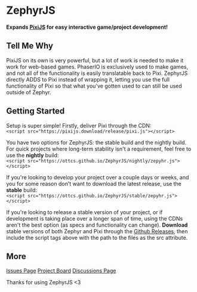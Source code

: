 <h1>ZephyrJS</h1>
<p><b>Expands <a href="https://github.com/pixijs/pixijs">PixiJS</a> for easy interactive game/project development!</b><br/></p>
<h2>Tell Me Why</h2>
<p>PixiJS on its own is very powerful, but a lot of work is needed to make it work for web-based games. PhaserIO is exclusively used to make games, and not all of the functionality is easily translatable back to Pixi. ZephyrJS directly ADDS to Pixi instead of wrapping it, letting you use the full functionality of Pixi so that what you've gotten used to can still be used outside of Zephyr.</p>
<h2>Getting Started</h2>
<p>Setup is super simple! Firstly, deliver Pixi through the CDN:<br>
<code>&lt;script src="https&#58;//pixijs.download/release/pixi.js"&gt;&lt;/script&gt;</code></p>
<p>You have two options for ZephyrJS: the stable build and the nightly build. For quick projects where long-term stability isn't a requirement, feel free to use the <strong>nightly</strong> build:<br>
<code>&lt;script src="https://ottcs.github.io/ZephyrJS/nightly/zepyhr.js"&gt;&lt;/script&gt;</code></p>
<p>If you're looking to develop your project over a couple days or weeks, and you for some reason don't want to download the latest release, use the <strong>stable</strong> build:<br>
<code>&lt;script src="https://ottcs.github.io/ZephyrJS/stable/zepyhr.js"&gt;&lt;/script&gt;</code></p>
<p>If you're looking to release a stable version of your project, or if development is taking place over a longer span of time, using the CDNs aren't the best option (as specs and functionality can change). <strong>Download</strong> stable versions of both Zephyr and Pixi through the <a href="https://github.com/OttCS/ZephyrJS/releases">Github Releases</a>, then include the script tags above with the path to the files as the src attribute.</p>
<h2>More</h2>
<p><a href="https://github.com/OttCS/ZephyrJS/issues">Issues Page</a>
<a href="https://github.com/users/OttCS/projects/7">Project Board</a>
<a href="https://github.com/OttCS/ZephyrJS/discussions">Discussions Page</a></p>

<p>Thanks for using ZephyrJS &lt;3</p>